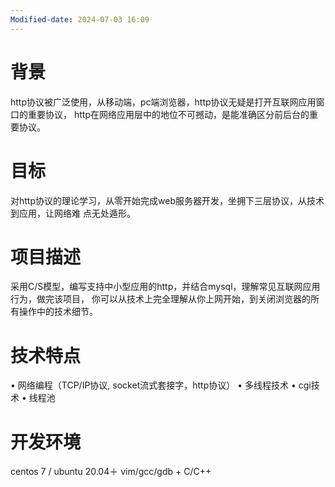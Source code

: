 ```yaml
---
Modified-date: 2024-07-03 16:09
---
```


# 背景
http协议被广泛使用，从移动端，pc端浏览器，http协议无疑是打开互联网应用窗口的重要协议，
http在网络应用层中的地位不可撼动，是能准确区分前后台的重要协议。

# 目标
对http协议的理论学习，从零开始完成web服务器开发，坐拥下三层协议，从技术到应用，让网络难
点无处遁形。

# 项目描述
采用C/S模型，编写支持中小型应用的http，并结合mysql，理解常见互联网应用行为，做完该项目，
你可以从技术上完全理解从你上网开始，到关闭浏览器的所有操作中的技术细节。

# 技术特点
• 网络编程（TCP/IP协议, socket流式套接字，http协议）
• 多线程技术
• cgi技术
• 线程池


# 开发环境
centos 7 / ubuntu 20.04＋ vim/gcc/gdb + C/C++
